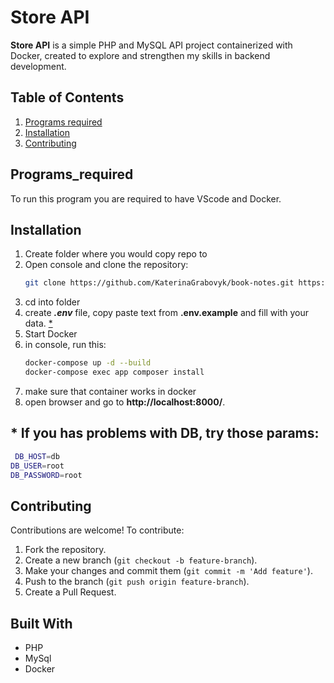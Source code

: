 # Store API

**Store API** is a simple PHP and MySQL API project containerized with Docker, created to explore and strengthen my skills in backend development.

## Table of Contents
1. [Programs required](#programs_required)
2. [Installation](#installation)
3. [Contributing](#contributing)
   
## Programs_required
To run this program you are required to have VScode and Docker.

## Installation
1. Create folder where you would copy repo to
2. Open console and clone the repository:
    ```bash
    git clone https://github.com/KaterinaGrabovyk/book-notes.git https://github.com/KaterinaGrabovyk/store_api.git [YOUR FOLDER NAME]
    ```
3. cd into folder
4. create ***.env*** file, copy paste text from **.env.example** and fill with your data. [*](*)
5. Start Docker
6. in console, run this:
    ```bash
    docker-compose up -d --build
    docker-compose exec app composer install
    ```
7. make sure that container works in docker
8. open browser and go to **http://localhost:8000/**.
## * If you has problems with DB, try those params:

 ```bash
  DB_HOST=db
DB_USER=root
DB_PASSWORD=root
 ``` 
## Contributing
Contributions are welcome! To contribute:
1. Fork the repository.
2. Create a new branch (`git checkout -b feature-branch`).
3. Make your changes and commit them (`git commit -m 'Add feature'`).
4. Push to the branch (`git push origin feature-branch`).
5. Create a Pull Request.

## Built With
- PHP
- MySql
- Docker


